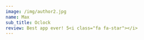 ```yaml
---
image: /img/author2.jpg
name: Max
sub_title: Oclock
review: Best app ever! 5<i class="fa fa-star"></i>
---
```

